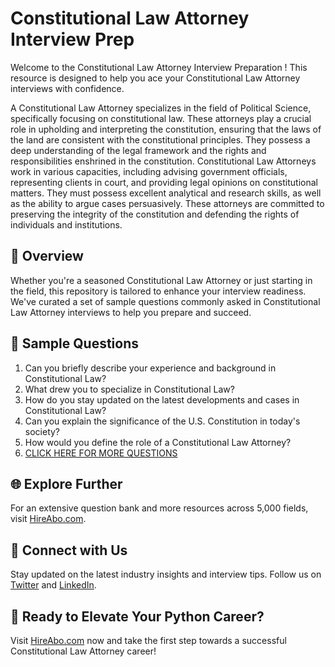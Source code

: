 # Constitutional Law Attorney Interview Prep

Welcome to the Constitutional Law Attorney Interview Preparation ! This resource is designed to help you ace your Constitutional Law Attorney interviews with confidence.

A Constitutional Law Attorney specializes in the field of Political Science, specifically focusing on constitutional law. These attorneys play a crucial role in upholding and interpreting the constitution, ensuring that the laws of the land are consistent with the constitutional principles. They possess a deep understanding of the legal framework and the rights and responsibilities enshrined in the constitution. Constitutional Law Attorneys work in various capacities, including advising government officials, representing clients in court, and providing legal opinions on constitutional matters. They must possess excellent analytical and research skills, as well as the ability to argue cases persuasively. These attorneys are committed to preserving the integrity of the constitution and defending the rights of individuals and institutions.

## 🚀 Overview

Whether you're a seasoned Constitutional Law Attorney or just starting in the field, this repository is tailored to enhance your interview readiness. We've curated a set of sample questions commonly asked in Constitutional Law Attorney interviews to help you prepare and succeed.

## 📝 Sample Questions

1. Can you briefly describe your experience and background in Constitutional Law?
2. What drew you to specialize in Constitutional Law?
3. How do you stay updated on the latest developments and cases in Constitutional Law?
4. Can you explain the significance of the U.S. Constitution in today's society?
5. How would you define the role of a Constitutional Law Attorney?
6. [CLICK HERE FOR MORE QUESTIONS](https://hireabo.com/job/7_3_22/Constitutional%20Law%20Attorney)

## 🌐 Explore Further

For an extensive question bank and more resources across 5,000 fields, visit [HireAbo.com](https://www.hireabo.com).

## 📱 Connect with Us

Stay updated on the latest industry insights and interview tips. Follow us on [Twitter](https://twitter.com/hireabo) and [LinkedIn](https://www.linkedin.com/in/hire-abo-3609972a8/).

## 🚀 Ready to Elevate Your Python Career?

Visit [HireAbo.com](https://www.hireabo.com) now and take the first step towards a successful Constitutional Law Attorney career!